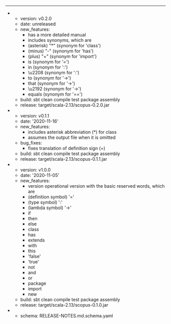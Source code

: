 ---
- - version: v0.2.0
  - date: unreleased
  - new_features:
    - has a more detailed manual
    - includes synonyms, which are
    - (asterisk) "*" (synonym for 'class')
    - (minus) "-" (synonym for 'has')
    - (plus) "+" (synonym for 'import')
    - is (synonym for '=')
    - in (synonym for ':')
    - \u2208 (synonym for ':')
    - to (synonym for '->')
    - that (synonym for '->')
    - \u2192 (synonym for '->')
    - equals (synonym for '==')
  - build: sbt clean compile test package assembly
  - release: target/scala-2.13/scopus-0.2.0.jar
- - version: v0.1.1
  - date: '2020-11-16'
  - new_features:
    - includes asterisk abbreviation (*) for class
    - assumes the output file when it is omitted
  - bug_fixes:
    - fixes translation of definition sign (=)
  - build: sbt clean compile test package assembly
  - release: target/scala-2.13/scopus-0.1.1.jar
- - version: v1.0.0
  - date: '2020-11-05'
  - new_features:
    - version operational version with the basic reserved words, which are
    - (definition symbol) '='
    - (type symbol) ':'
    - (lambda symbol) '->'
    - if
    - then
    - else
    - class
    - has
    - extends
    - with
    - this
    - 'false'
    - 'true'
    - not
    - and
    - or
    - package
    - import
    - new
  - build: sbt clean compile test package assembly
  - release: target/scala-2.13/scopus-0.1.0.jar
- - schema: RELEASE-NOTES.md.schema.yaml


